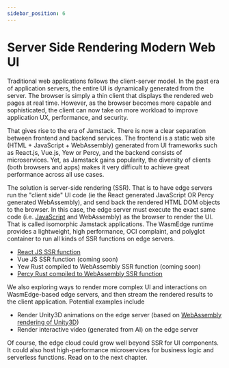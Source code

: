 ```yaml
---
sidebar_position: 6
---
```


# Server Side Rendering Modern Web UI

Traditional web applications follows the client-server model. In the past era of application servers, the entire UI is dynamically generated from the server. The browser is simply a thin client that displays the rendered web pages at real time. However, as the browser becomes more capable and sophisticated, the client can now take on more workload to improve application UX, performance, and security.

That gives rise to the era of Jamstack. There is now a clear separation between frontend and backend services. The frontend is a static web site (HTML + JavaScript + WebAssembly) generated from UI frameworks such as React.js, Vue.js, Yew or Percy, and the backend consists of microservices. Yet, as Jamstack gains popularity, the diversity of clients (both browsers and apps) makes it very difficult to achieve great performance across all use cases.

The solution is server-side rendering (SSR). That is to have edge servers run the "client side" UI code (ie the React generated JavaScript OR Percy generated WebAssembly), and send back the rendered HTML DOM objects to the browser. In this case, the edge server must execute the exact same code (i.e. [JavaScript](../../develop/javascript/hello_world) and WebAssembly) as the browser to render the UI. That is called isomorphic Jamstack applications. The WasmEdge runtime provides a lightweight, high performance, OCI complaint, and polyglot container to run all kinds of SSR functions on edge servers.

- [React JS SSR function](../../develop/javascript/ssr)
- Vue JS SSR function (coming soon)
- Yew Rust compiled to WebAssembly SSR function (coming soon)
- [Percy Rust compiled to WebAssembly SSR function](../../develop/rust/ssr)

We also exploring ways to render more complex UI and interactions on WasmEdge-based edge servers, and then stream the rendered results to the client application. Potential examples include

- Render Unity3D animations on the edge server (based on [WebAssembly rendering of Unity3D](https://docs.unity3d.com/2020.1/Documentation/Manual/webgl-gettingstarted.html))
- Render interactive video (generated from AI) on the edge server

Of course, the edge cloud could grow well beyond SSR for UI components. It could also host high-performance microservices for business logic and serverless functions. Read on to the next chapter.
